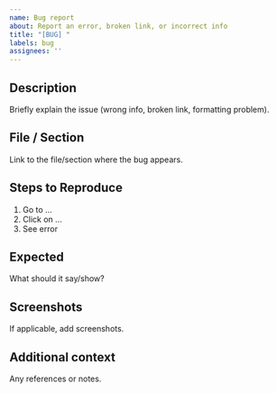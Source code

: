 ```yaml
---
name: Bug report
about: Report an error, broken link, or incorrect info
title: "[BUG] "
labels: bug
assignees: ''
---
```


## Description
Briefly explain the issue (wrong info, broken link, formatting problem).

## File / Section
Link to the file/section where the bug appears.

## Steps to Reproduce
1. Go to …
2. Click on …
3. See error

## Expected
What should it say/show?

## Screenshots
If applicable, add screenshots.

## Additional context
Any references or notes.
